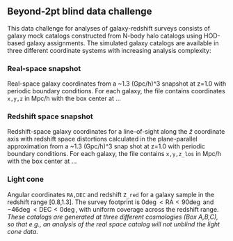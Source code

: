## Beyond-2pt blind data challenge
This data challenge for analyses of galaxy-redshift surveys consists of galaxy mock catalogs constructed from N-body halo catalogs using HOD-based galaxy assignments. The simulated galaxy catalogs are available in three different coordinate systems with increasing analysis complexity:
### Real-space snapshot
Real-space galaxy coordinates from a ~1.3 (Gpc/h)^3 snapshot at z=1.0 with periodic boundary conditions. For each galaxy, the file contains coordinates ``x,y,z`` in Mpc/h with the box center at …
### Redshift space snapshot
Redshift-space galaxy coordinates for a line-of-sight along the $\hat{z}$ coordinate axis with redshift space distortions calculated in the plane-parallel approximation from a ~1.3 (Gpc/h)^3 snap shot at z=1.0 with periodic boundary conditions. For each galaxy, the file contains ``x,y,z_los`` in Mpc/h with the box center at …
### Light cone
Angular coordinates ``RA,DEC`` and redshift ``Z_red`` for a galaxy sample in the redshift range [0.8,1.3]. The survey footprint is $0\deg <\text{RA}<90\deg$ and $-46\deg <\text{DEC}<0\deg$, with uniform coverage across the redshift range.
_These catalogs are generated at three different cosmologies (Box A,B,C), so that e.g., an analysis of the real space catalog will not unblind the light cone data._
